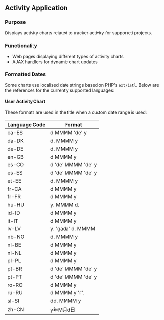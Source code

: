 ## Activity Application

### Purpose

Displays activity charts related to tracker activity for supported projects.

### Functionality

* Web pages displaying different types of activity charts
* AJAX handlers for dynamic chart updates

### Formatted Dates

Some charts use localised date strings based on PHP's `ext/intl`.  Below are the references for the currently supported languages:
 
#### User Activity Chart

These formats are used in the title when a custom date range is used:

Language Code | Format
------------- | -------------
ca-ES         | d MMMM 'de' y
da-DK         | d. MMMM y
de-DE         | d. MMMM y
en-GB         | d MMMM y
es-CO         | d 'de' MMMM 'de' y
es-ES         | d 'de' MMMM 'de' y
et-EE         | d. MMMM y
fr-CA         | d MMMM y
fr-FR         | d MMMM y
hu-HU         | y. MMMM d.
id-ID         | d MMMM y
it-IT         | d MMMM y
lv-LV         | y. 'gada' d. MMMM
nb-NO         | d. MMMM y
nl-BE         | d MMMM y
nl-NL         | d MMMM y
pl-PL         | d MMMM y
pt-BR         | d 'de' MMMM 'de' y
pt-PT         | d 'de' MMMM 'de' y
ro-RO         | d MMMM y
ru-RU         | d MMMM y 'г'.
sl-SI         | dd. MMMM y
zh-CN         | y年M月d日
